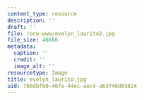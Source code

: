 ```yaml
---
content_type: resource
description: ''
draft: ''
file: /ocw-www/evelyn_laurito2.jpg
file_size: 46666
metadata:
  caption: ''
  credit: ''
  image_alt: ''
resourcetype: Image
title: evelyn_laurito.jpg
uid: 766dbf60-46fe-44ec-aec4-a63746d03824
---
```


